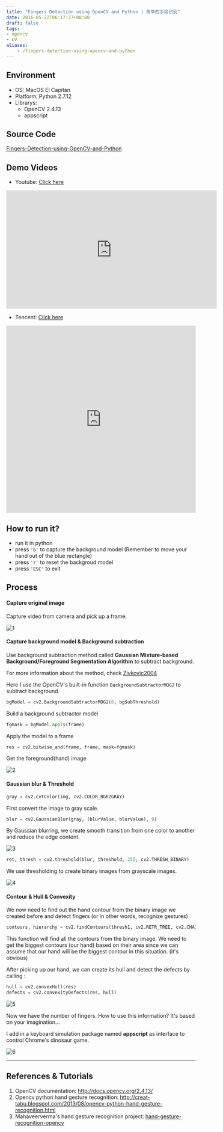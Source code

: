 ```yaml
---
title: "Fingers Detection using OpenCV and Python | 简单的手势识别"
date: 2016-05-22T06:17:27+08:00
draft: false
tags:
- opencv
- CV
aliases:
    - /fingers-detection-using-opencv-and-python
---
```


## Environment
- OS: MacOS El Capitan
- Platform: Python 2.7.12
- Librarys: 
	- OpenCV 2.4.13
	- appscript

## Source Code
[Fingers-Detection-using-OpenCV-and-Python](https://github.com/lzane/Fingers-Detection-using-OpenCV-and-Python)

## Demo Videos
- Youtube: [Click here](https://youtu.be/CmBxUnp7XwM)
<iframe width="560" height="315" src="https://www.youtube.com/embed/CmBxUnp7XwM" frameborder="0" allow="autoplay; encrypted-media" allowfullscreen></iframe>


- Tencent: [Click here](https://v.qq.com/x/page/o05390b1ioq.html)
<iframe frameborder="0" width="100%" height="498" src="https://v.qq.com/iframe/player.html?vid=o05390b1ioq&tiny=0&auto=0" allowfullscreen></iframe>

## How to run it?
- run it in python
- press `'b'` to capture the background model (Remember to move your hand out of the blue rectangle)
- press `'r'` to reset the backgroud model
- press `'ESC'` to exit

## Process
#### Capture original image

Capture video from camera and pick up a frame.

![1](https://qncdnssl.lzane.com/2018-10-11-1.png)


#### Capture background model & Background subtraction
Use background subtraction method called **Gaussian Mixture-based Background/Foreground Segmentation Algorithm** to subtract background. 

For more information about the method, check [Zivkovic2004](http://www.zoranz.net/Publications/zivkovic2004ICPR.pdf)

Here I use the OpenCV's built-in function `BackgroundSubtractorMOG2` to subtract background.

```python
bgModel = cv2.BackgroundSubtractorMOG2(0, bgSubThreshold)
```

Build a background subtractor model



```python
fgmask = bgModel.apply(frame)
```
Apply the model to a frame


```python
res = cv2.bitwise_and(frame, frame, mask=fgmask)
```

Get the foreground(hand) image

![2](https://qncdnssl.lzane.com/2018-10-11-2.png)


#### Gaussian blur & Threshold
```python
gray = cv2.cvtColor(img, cv2.COLOR_BGR2GRAY)
```
First convert the image to gray scale.

```python
blur = cv2.GaussianBlur(gray, (blurValue, blurValue), 0)
```
By Gaussian blurring, we create smooth transition from one color to another and reduce the edge content.

![3](https://qncdnssl.lzane.com/2018-10-11-3.png)



```python
ret, thresh = cv2.threshold(blur, threshold, 255, cv2.THRESH_BINARY)
```
We use thresholding to create binary images from grayscale images. 

![4](https://qncdnssl.lzane.com/2018-10-11-4.png)


#### Contour & Hull & Convexity 
We now need to find out the hand contour from the binary image we created before and detect fingers (or in other words, recognize gestures)

```python
contours, hierarchy = cv2.findContours(thresh1, cv2.RETR_TREE, cv2.CHAIN_APPROX_SIMPLE)
```
This function will find all the contours from the binary image. We need to get the biggest contours (our hand) based on their area since we can assume that our hand will be the biggest contour in this situation. (it's obvious)

After picking up our hand, we can create its hull and detect the defects by calling :
```python
hull = cv2.convexHull(res)
defects = cv2.convexityDefects(res, hull)
```

![5](https://qncdnssl.lzane.com/2018-10-11-5.png)


Now we have the number of fingers. How to use this information? It's based on your imagination...

I add in a keyboard simulation package named **appscript** as interface to control Chrome's dinosaur game.

![6](https://qncdnssl.lzane.com/2018-10-11-6.png)


----------------------
## References & Tutorials

1. OpenCV documentation: 
http://docs.opencv.org/2.4.13/
2. Opencv python hand gesture recognition:
http://creat-tabu.blogspot.com/2013/08/opencv-python-hand-gesture-recognition.html
3. Mahaveerverma's hand gesture recognition project:
[hand-gesture-recognition-opencv](https://github.com/mahaveerverma/hand-gesture-recognition-opencv)